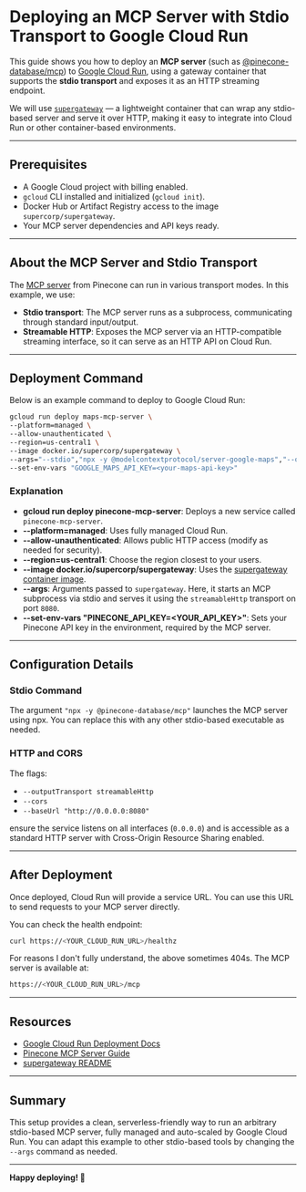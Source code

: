 # Deploying an MCP Server with Stdio Transport to Google Cloud Run

This guide shows you how to deploy an **MCP server** (such as [@pinecone-database/mcp](https://docs.pinecone.io/guides/operations/mcp-server)) to [Google Cloud Run](https://cloud.google.com/run/docs/deploying), using a gateway container that supports the **stdio transport** and exposes it as an HTTP streaming endpoint.

We will use [`supergateway`](https://github.com/supercorp-ai/supergateway?tab=readme-ov-file) — a lightweight container that can wrap any stdio-based server and serve it over HTTP, making it easy to integrate into Cloud Run or other container-based environments.

---

## Prerequisites

- A Google Cloud project with billing enabled.
- `gcloud` CLI installed and initialized (`gcloud init`).
- Docker Hub or Artifact Registry access to the image `supercorp/supergateway`.
- Your MCP server dependencies and API keys ready.

---

## About the MCP Server and Stdio Transport

The [MCP server](https://docs.pinecone.io/guides/operations/mcp-server) from Pinecone can run in various transport modes. In this example, we use:

- **Stdio transport**: The MCP server runs as a subprocess, communicating through standard input/output.
- **Streamable HTTP**: Exposes the MCP server via an HTTP-compatible streaming interface, so it can serve as an HTTP API on Cloud Run.

---

## Deployment Command

Below is an example command to deploy to Google Cloud Run:

```bash
gcloud run deploy maps-mcp-server \
--platform=managed \
--allow-unauthenticated \
--region=us-central1 \
--image docker.io/supercorp/supergateway \
--args="--stdio","npx -y @modelcontextprotocol/server-google-maps","--outputTransport","streamableHttp","--port","8080","--cors","--baseUrl","http://0.0.0.0:8080","--healthEndpoint","/healthz" \
--set-env-vars "GOOGLE_MAPS_API_KEY=<your-maps-api-key>"
```

### Explanation

- **gcloud run deploy pinecone-mcp-server**: Deploys a new service called `pinecone-mcp-server`.
- **--platform=managed**: Uses fully managed Cloud Run.
- **--allow-unauthenticated**: Allows public HTTP access (modify as needed for security).
- **--region=us-central1**: Choose the region closest to your users.
- **--image docker.io/supercorp/supergateway**: Uses the [supergateway container image](https://github.com/supercorp-ai/supergateway).
- **--args**: Arguments passed to `supergateway`. Here, it starts an MCP subprocess via stdio and serves it using the `streamableHttp` transport on port `8080`.
- **--set-env-vars "PINECONE_API_KEY=<YOUR_API_KEY>"**: Sets your Pinecone API key in the environment, required by the MCP server.

---

## Configuration Details

### Stdio Command

The argument `"npx -y @pinecone-database/mcp"` launches the MCP server using npx. You can replace this with any other stdio-based executable as needed.

### HTTP and CORS

The flags:

- `--outputTransport streamableHttp`
- `--cors`
- `--baseUrl "http://0.0.0.0:8080"`

ensure the service listens on all interfaces (`0.0.0.0`) and is accessible as a standard HTTP server with Cross-Origin Resource Sharing enabled.

---

## After Deployment

Once deployed, Cloud Run will provide a service URL. You can use this URL to send requests to your MCP server directly.

You can check the health endpoint:

```bash
curl https://<YOUR_CLOUD_RUN_URL>/healthz
```
For reasons I don't fully understand, the above sometimes 404s. The MCP server is 
available at:

```bash
https://<YOUR_CLOUD_RUN_URL>/mcp
```

---

## Resources

- [Google Cloud Run Deployment Docs](https://cloud.google.com/run/docs/deploying)
- [Pinecone MCP Server Guide](https://docs.pinecone.io/guides/operations/mcp-server)
- [supergateway README](https://github.com/supercorp-ai/supergateway?tab=readme-ov-file)

---

## Summary

This setup provides a clean, serverless-friendly way to run an arbitrary stdio-based MCP server, fully managed and auto-scaled by Google Cloud Run. You can adapt this example to other stdio-based tools by changing the `--args` command as needed.

---

**Happy deploying! 🚀**
